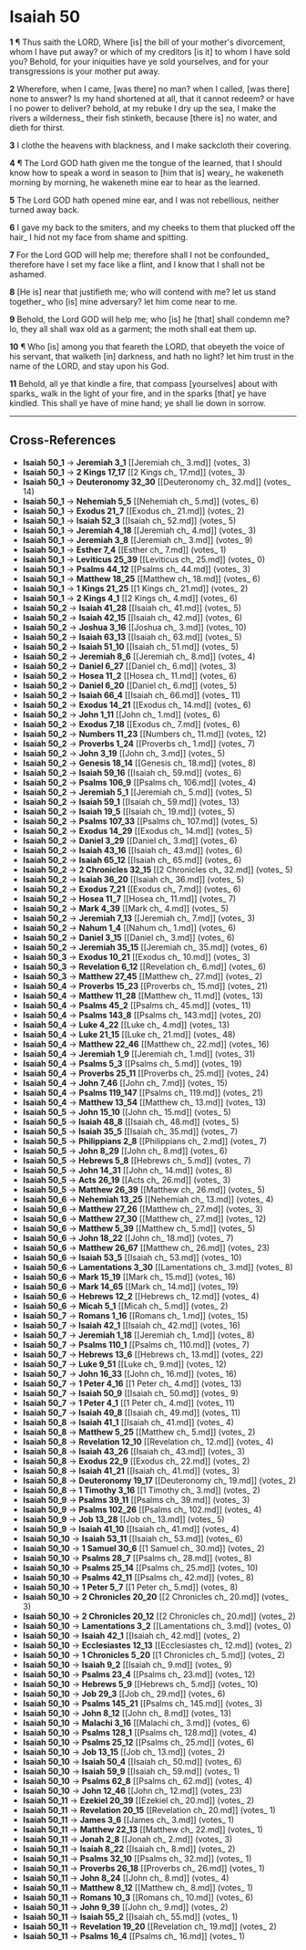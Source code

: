 # Isaiah 50

**1** ¶ Thus saith the LORD, Where [is] the bill of your mother's divorcement, whom I have put away? or which of my creditors [is it] to whom I have sold you? Behold, for your iniquities have ye sold yourselves, and for your transgressions is your mother put away.

**2** Wherefore, when I came, [was there] no man? when I called, [was there] none to answer? Is my hand shortened at all, that it cannot redeem? or have I no power to deliver? behold, at my rebuke I dry up the sea, I make the rivers a wilderness_ their fish stinketh, because [there is] no water, and dieth for thirst.

**3** I clothe the heavens with blackness, and I make sackcloth their covering.

**4** ¶ The Lord GOD hath given me the tongue of the learned, that I should know how to speak a word in season to [him that is] weary_ he wakeneth morning by morning, he wakeneth mine ear to hear as the learned.

**5** The Lord GOD hath opened mine ear, and I was not rebellious, neither turned away back.

**6** I gave my back to the smiters, and my cheeks to them that plucked off the hair_ I hid not my face from shame and spitting.

**7** For the Lord GOD will help me; therefore shall I not be confounded_ therefore have I set my face like a flint, and I know that I shall not be ashamed.

**8** [He is] near that justifieth me; who will contend with me? let us stand together_ who [is] mine adversary? let him come near to me.

**9** Behold, the Lord GOD will help me; who [is] he [that] shall condemn me? lo, they all shall wax old as a garment; the moth shall eat them up.

**10** ¶ Who [is] among you that feareth the LORD, that obeyeth the voice of his servant, that walketh [in] darkness, and hath no light? let him trust in the name of the LORD, and stay upon his God.

**11** Behold, all ye that kindle a fire, that compass [yourselves] about with sparks_ walk in the light of your fire, and in the sparks [that] ye have kindled. This shall ye have of mine hand; ye shall lie down in sorrow.

---

## Cross-References

- **Isaiah 50_1** → **Jeremiah 3_1** [[Jeremiah ch_ 3.md]] (votes_ 3)
- **Isaiah 50_1** → **2 Kings 17_17** [[2 Kings ch_ 17.md]] (votes_ 3)
- **Isaiah 50_1** → **Deuteronomy 32_30** [[Deuteronomy ch_ 32.md]] (votes_ 14)
- **Isaiah 50_1** → **Nehemiah 5_5** [[Nehemiah ch_ 5.md]] (votes_ 6)
- **Isaiah 50_1** → **Exodus 21_7** [[Exodus ch_ 21.md]] (votes_ 2)
- **Isaiah 50_1** → **Isaiah 52_3** [[Isaiah ch_ 52.md]] (votes_ 5)
- **Isaiah 50_1** → **Jeremiah 4_18** [[Jeremiah ch_ 4.md]] (votes_ 3)
- **Isaiah 50_1** → **Jeremiah 3_8** [[Jeremiah ch_ 3.md]] (votes_ 9)
- **Isaiah 50_1** → **Esther 7_4** [[Esther ch_ 7.md]] (votes_ 1)
- **Isaiah 50_1** → **Leviticus 25_39** [[Leviticus ch_ 25.md]] (votes_ 0)
- **Isaiah 50_1** → **Psalms 44_12** [[Psalms ch_ 44.md]] (votes_ 3)
- **Isaiah 50_1** → **Matthew 18_25** [[Matthew ch_ 18.md]] (votes_ 6)
- **Isaiah 50_1** → **1 Kings 21_25** [[1 Kings ch_ 21.md]] (votes_ 2)
- **Isaiah 50_1** → **2 Kings 4_1** [[2 Kings ch_ 4.md]] (votes_ 6)
- **Isaiah 50_2** → **Isaiah 41_28** [[Isaiah ch_ 41.md]] (votes_ 5)
- **Isaiah 50_2** → **Isaiah 42_15** [[Isaiah ch_ 42.md]] (votes_ 6)
- **Isaiah 50_2** → **Joshua 3_16** [[Joshua ch_ 3.md]] (votes_ 10)
- **Isaiah 50_2** → **Isaiah 63_13** [[Isaiah ch_ 63.md]] (votes_ 5)
- **Isaiah 50_2** → **Isaiah 51_10** [[Isaiah ch_ 51.md]] (votes_ 5)
- **Isaiah 50_2** → **Jeremiah 8_6** [[Jeremiah ch_ 8.md]] (votes_ 4)
- **Isaiah 50_2** → **Daniel 6_27** [[Daniel ch_ 6.md]] (votes_ 3)
- **Isaiah 50_2** → **Hosea 11_2** [[Hosea ch_ 11.md]] (votes_ 6)
- **Isaiah 50_2** → **Daniel 6_20** [[Daniel ch_ 6.md]] (votes_ 5)
- **Isaiah 50_2** → **Isaiah 66_4** [[Isaiah ch_ 66.md]] (votes_ 11)
- **Isaiah 50_2** → **Exodus 14_21** [[Exodus ch_ 14.md]] (votes_ 6)
- **Isaiah 50_2** → **John 1_11** [[John ch_ 1.md]] (votes_ 6)
- **Isaiah 50_2** → **Exodus 7_18** [[Exodus ch_ 7.md]] (votes_ 6)
- **Isaiah 50_2** → **Numbers 11_23** [[Numbers ch_ 11.md]] (votes_ 12)
- **Isaiah 50_2** → **Proverbs 1_24** [[Proverbs ch_ 1.md]] (votes_ 7)
- **Isaiah 50_2** → **John 3_19** [[John ch_ 3.md]] (votes_ 5)
- **Isaiah 50_2** → **Genesis 18_14** [[Genesis ch_ 18.md]] (votes_ 8)
- **Isaiah 50_2** → **Isaiah 59_16** [[Isaiah ch_ 59.md]] (votes_ 6)
- **Isaiah 50_2** → **Psalms 106_9** [[Psalms ch_ 106.md]] (votes_ 4)
- **Isaiah 50_2** → **Jeremiah 5_1** [[Jeremiah ch_ 5.md]] (votes_ 5)
- **Isaiah 50_2** → **Isaiah 59_1** [[Isaiah ch_ 59.md]] (votes_ 13)
- **Isaiah 50_2** → **Isaiah 19_5** [[Isaiah ch_ 19.md]] (votes_ 5)
- **Isaiah 50_2** → **Psalms 107_33** [[Psalms ch_ 107.md]] (votes_ 5)
- **Isaiah 50_2** → **Exodus 14_29** [[Exodus ch_ 14.md]] (votes_ 5)
- **Isaiah 50_2** → **Daniel 3_29** [[Daniel ch_ 3.md]] (votes_ 6)
- **Isaiah 50_2** → **Isaiah 43_16** [[Isaiah ch_ 43.md]] (votes_ 6)
- **Isaiah 50_2** → **Isaiah 65_12** [[Isaiah ch_ 65.md]] (votes_ 6)
- **Isaiah 50_2** → **2 Chronicles 32_15** [[2 Chronicles ch_ 32.md]] (votes_ 5)
- **Isaiah 50_2** → **Isaiah 36_20** [[Isaiah ch_ 36.md]] (votes_ 5)
- **Isaiah 50_2** → **Exodus 7_21** [[Exodus ch_ 7.md]] (votes_ 6)
- **Isaiah 50_2** → **Hosea 11_7** [[Hosea ch_ 11.md]] (votes_ 7)
- **Isaiah 50_2** → **Mark 4_39** [[Mark ch_ 4.md]] (votes_ 5)
- **Isaiah 50_2** → **Jeremiah 7_13** [[Jeremiah ch_ 7.md]] (votes_ 3)
- **Isaiah 50_2** → **Nahum 1_4** [[Nahum ch_ 1.md]] (votes_ 6)
- **Isaiah 50_2** → **Daniel 3_15** [[Daniel ch_ 3.md]] (votes_ 6)
- **Isaiah 50_2** → **Jeremiah 35_15** [[Jeremiah ch_ 35.md]] (votes_ 6)
- **Isaiah 50_3** → **Exodus 10_21** [[Exodus ch_ 10.md]] (votes_ 3)
- **Isaiah 50_3** → **Revelation 6_12** [[Revelation ch_ 6.md]] (votes_ 6)
- **Isaiah 50_3** → **Matthew 27_45** [[Matthew ch_ 27.md]] (votes_ 2)
- **Isaiah 50_4** → **Proverbs 15_23** [[Proverbs ch_ 15.md]] (votes_ 21)
- **Isaiah 50_4** → **Matthew 11_28** [[Matthew ch_ 11.md]] (votes_ 13)
- **Isaiah 50_4** → **Psalms 45_2** [[Psalms ch_ 45.md]] (votes_ 11)
- **Isaiah 50_4** → **Psalms 143_8** [[Psalms ch_ 143.md]] (votes_ 20)
- **Isaiah 50_4** → **Luke 4_22** [[Luke ch_ 4.md]] (votes_ 13)
- **Isaiah 50_4** → **Luke 21_15** [[Luke ch_ 21.md]] (votes_ 48)
- **Isaiah 50_4** → **Matthew 22_46** [[Matthew ch_ 22.md]] (votes_ 16)
- **Isaiah 50_4** → **Jeremiah 1_9** [[Jeremiah ch_ 1.md]] (votes_ 31)
- **Isaiah 50_4** → **Psalms 5_3** [[Psalms ch_ 5.md]] (votes_ 19)
- **Isaiah 50_4** → **Proverbs 25_11** [[Proverbs ch_ 25.md]] (votes_ 24)
- **Isaiah 50_4** → **John 7_46** [[John ch_ 7.md]] (votes_ 15)
- **Isaiah 50_4** → **Psalms 119_147** [[Psalms ch_ 119.md]] (votes_ 21)
- **Isaiah 50_4** → **Matthew 13_54** [[Matthew ch_ 13.md]] (votes_ 13)
- **Isaiah 50_5** → **John 15_10** [[John ch_ 15.md]] (votes_ 5)
- **Isaiah 50_5** → **Isaiah 48_8** [[Isaiah ch_ 48.md]] (votes_ 5)
- **Isaiah 50_5** → **Isaiah 35_5** [[Isaiah ch_ 35.md]] (votes_ 7)
- **Isaiah 50_5** → **Philippians 2_8** [[Philippians ch_ 2.md]] (votes_ 7)
- **Isaiah 50_5** → **John 8_29** [[John ch_ 8.md]] (votes_ 6)
- **Isaiah 50_5** → **Hebrews 5_8** [[Hebrews ch_ 5.md]] (votes_ 7)
- **Isaiah 50_5** → **John 14_31** [[John ch_ 14.md]] (votes_ 8)
- **Isaiah 50_5** → **Acts 26_19** [[Acts ch_ 26.md]] (votes_ 3)
- **Isaiah 50_5** → **Matthew 26_39** [[Matthew ch_ 26.md]] (votes_ 5)
- **Isaiah 50_6** → **Nehemiah 13_25** [[Nehemiah ch_ 13.md]] (votes_ 4)
- **Isaiah 50_6** → **Matthew 27_26** [[Matthew ch_ 27.md]] (votes_ 3)
- **Isaiah 50_6** → **Matthew 27_30** [[Matthew ch_ 27.md]] (votes_ 12)
- **Isaiah 50_6** → **Matthew 5_39** [[Matthew ch_ 5.md]] (votes_ 5)
- **Isaiah 50_6** → **John 18_22** [[John ch_ 18.md]] (votes_ 7)
- **Isaiah 50_6** → **Matthew 26_67** [[Matthew ch_ 26.md]] (votes_ 23)
- **Isaiah 50_6** → **Isaiah 53_5** [[Isaiah ch_ 53.md]] (votes_ 10)
- **Isaiah 50_6** → **Lamentations 3_30** [[Lamentations ch_ 3.md]] (votes_ 8)
- **Isaiah 50_6** → **Mark 15_19** [[Mark ch_ 15.md]] (votes_ 16)
- **Isaiah 50_6** → **Mark 14_65** [[Mark ch_ 14.md]] (votes_ 19)
- **Isaiah 50_6** → **Hebrews 12_2** [[Hebrews ch_ 12.md]] (votes_ 4)
- **Isaiah 50_6** → **Micah 5_1** [[Micah ch_ 5.md]] (votes_ 2)
- **Isaiah 50_7** → **Romans 1_16** [[Romans ch_ 1.md]] (votes_ 15)
- **Isaiah 50_7** → **Isaiah 42_1** [[Isaiah ch_ 42.md]] (votes_ 16)
- **Isaiah 50_7** → **Jeremiah 1_18** [[Jeremiah ch_ 1.md]] (votes_ 8)
- **Isaiah 50_7** → **Psalms 110_1** [[Psalms ch_ 110.md]] (votes_ 7)
- **Isaiah 50_7** → **Hebrews 13_6** [[Hebrews ch_ 13.md]] (votes_ 22)
- **Isaiah 50_7** → **Luke 9_51** [[Luke ch_ 9.md]] (votes_ 12)
- **Isaiah 50_7** → **John 16_33** [[John ch_ 16.md]] (votes_ 16)
- **Isaiah 50_7** → **1 Peter 4_16** [[1 Peter ch_ 4.md]] (votes_ 13)
- **Isaiah 50_7** → **Isaiah 50_9** [[Isaiah ch_ 50.md]] (votes_ 9)
- **Isaiah 50_7** → **1 Peter 4_1** [[1 Peter ch_ 4.md]] (votes_ 11)
- **Isaiah 50_7** → **Isaiah 49_8** [[Isaiah ch_ 49.md]] (votes_ 11)
- **Isaiah 50_8** → **Isaiah 41_1** [[Isaiah ch_ 41.md]] (votes_ 4)
- **Isaiah 50_8** → **Matthew 5_25** [[Matthew ch_ 5.md]] (votes_ 2)
- **Isaiah 50_8** → **Revelation 12_10** [[Revelation ch_ 12.md]] (votes_ 4)
- **Isaiah 50_8** → **Isaiah 43_26** [[Isaiah ch_ 43.md]] (votes_ 3)
- **Isaiah 50_8** → **Exodus 22_9** [[Exodus ch_ 22.md]] (votes_ 2)
- **Isaiah 50_8** → **Isaiah 41_21** [[Isaiah ch_ 41.md]] (votes_ 3)
- **Isaiah 50_8** → **Deuteronomy 19_17** [[Deuteronomy ch_ 19.md]] (votes_ 2)
- **Isaiah 50_8** → **1 Timothy 3_16** [[1 Timothy ch_ 3.md]] (votes_ 2)
- **Isaiah 50_9** → **Psalms 39_11** [[Psalms ch_ 39.md]] (votes_ 3)
- **Isaiah 50_9** → **Psalms 102_26** [[Psalms ch_ 102.md]] (votes_ 4)
- **Isaiah 50_9** → **Job 13_28** [[Job ch_ 13.md]] (votes_ 5)
- **Isaiah 50_9** → **Isaiah 41_10** [[Isaiah ch_ 41.md]] (votes_ 4)
- **Isaiah 50_10** → **Isaiah 53_11** [[Isaiah ch_ 53.md]] (votes_ 6)
- **Isaiah 50_10** → **1 Samuel 30_6** [[1 Samuel ch_ 30.md]] (votes_ 2)
- **Isaiah 50_10** → **Psalms 28_7** [[Psalms ch_ 28.md]] (votes_ 8)
- **Isaiah 50_10** → **Psalms 25_14** [[Psalms ch_ 25.md]] (votes_ 10)
- **Isaiah 50_10** → **Psalms 42_11** [[Psalms ch_ 42.md]] (votes_ 8)
- **Isaiah 50_10** → **1 Peter 5_7** [[1 Peter ch_ 5.md]] (votes_ 8)
- **Isaiah 50_10** → **2 Chronicles 20_20** [[2 Chronicles ch_ 20.md]] (votes_ 3)
- **Isaiah 50_10** → **2 Chronicles 20_12** [[2 Chronicles ch_ 20.md]] (votes_ 2)
- **Isaiah 50_10** → **Lamentations 3_2** [[Lamentations ch_ 3.md]] (votes_ 0)
- **Isaiah 50_10** → **Isaiah 42_1** [[Isaiah ch_ 42.md]] (votes_ 2)
- **Isaiah 50_10** → **Ecclesiastes 12_13** [[Ecclesiastes ch_ 12.md]] (votes_ 2)
- **Isaiah 50_10** → **1 Chronicles 5_20** [[1 Chronicles ch_ 5.md]] (votes_ 2)
- **Isaiah 50_10** → **Isaiah 9_2** [[Isaiah ch_ 9.md]] (votes_ 9)
- **Isaiah 50_10** → **Psalms 23_4** [[Psalms ch_ 23.md]] (votes_ 12)
- **Isaiah 50_10** → **Hebrews 5_9** [[Hebrews ch_ 5.md]] (votes_ 10)
- **Isaiah 50_10** → **Job 29_3** [[Job ch_ 29.md]] (votes_ 6)
- **Isaiah 50_10** → **Psalms 145_21** [[Psalms ch_ 145.md]] (votes_ 3)
- **Isaiah 50_10** → **John 8_12** [[John ch_ 8.md]] (votes_ 13)
- **Isaiah 50_10** → **Malachi 3_16** [[Malachi ch_ 3.md]] (votes_ 6)
- **Isaiah 50_10** → **Psalms 128_1** [[Psalms ch_ 128.md]] (votes_ 4)
- **Isaiah 50_10** → **Psalms 25_12** [[Psalms ch_ 25.md]] (votes_ 6)
- **Isaiah 50_10** → **Job 13_15** [[Job ch_ 13.md]] (votes_ 2)
- **Isaiah 50_10** → **Isaiah 50_4** [[Isaiah ch_ 50.md]] (votes_ 6)
- **Isaiah 50_10** → **Isaiah 59_9** [[Isaiah ch_ 59.md]] (votes_ 1)
- **Isaiah 50_10** → **Psalms 62_8** [[Psalms ch_ 62.md]] (votes_ 4)
- **Isaiah 50_10** → **John 12_46** [[John ch_ 12.md]] (votes_ 23)
- **Isaiah 50_11** → **Ezekiel 20_39** [[Ezekiel ch_ 20.md]] (votes_ 2)
- **Isaiah 50_11** → **Revelation 20_15** [[Revelation ch_ 20.md]] (votes_ 1)
- **Isaiah 50_11** → **James 3_6** [[James ch_ 3.md]] (votes_ 1)
- **Isaiah 50_11** → **Matthew 22_13** [[Matthew ch_ 22.md]] (votes_ 1)
- **Isaiah 50_11** → **Jonah 2_8** [[Jonah ch_ 2.md]] (votes_ 3)
- **Isaiah 50_11** → **Isaiah 8_22** [[Isaiah ch_ 8.md]] (votes_ 2)
- **Isaiah 50_11** → **Psalms 32_10** [[Psalms ch_ 32.md]] (votes_ 1)
- **Isaiah 50_11** → **Proverbs 26_18** [[Proverbs ch_ 26.md]] (votes_ 1)
- **Isaiah 50_11** → **John 8_24** [[John ch_ 8.md]] (votes_ 4)
- **Isaiah 50_11** → **Matthew 8_12** [[Matthew ch_ 8.md]] (votes_ 1)
- **Isaiah 50_11** → **Romans 10_3** [[Romans ch_ 10.md]] (votes_ 6)
- **Isaiah 50_11** → **John 9_39** [[John ch_ 9.md]] (votes_ 2)
- **Isaiah 50_11** → **Isaiah 55_2** [[Isaiah ch_ 55.md]] (votes_ 1)
- **Isaiah 50_11** → **Revelation 19_20** [[Revelation ch_ 19.md]] (votes_ 2)
- **Isaiah 50_11** → **Psalms 16_4** [[Psalms ch_ 16.md]] (votes_ 1)
